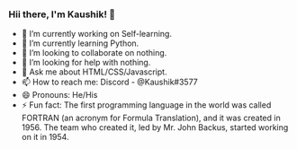 ### Hii there, I'm Kaushik! 👋

- 🔭 I’m currently working on Self-learning.
- 🌱 I’m currently learning Python.
- 👯 I’m looking to collaborate on nothing.
- 🤔 I’m looking for help with nothing.
- 💬 Ask me about HTML/CSS/Javascript.
- 📫 How to reach me: Discord - @Kaushik#3577
- 😄 Pronouns: He/His
- ⚡ Fun fact: The first programming language in the world was called FORTRAN (an acronym for Formula Translation), and it was created in 1956. The team who created it, led by Mr. John Backus, started working on it in 1954.

